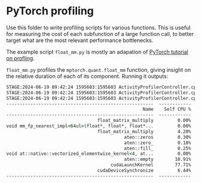# PyTorch profiling

Use this folder to write profiling scripts for various functions. This is useful for
measuring the cost of each subfunction of a large function call, to better target
what are the most relevant performance bottlenecks.

The example script `float_mm.py` is mostly an adapation of
[PyTorch tutorial on profling](https://pytorch.org/tutorials/recipes/recipes/profiler_recipe.html).

`float_mm.py` profiles the `mptorch.quant.float_mm` function, giving insight on the
relative duration of each of its component. Running it outputs:

```cmd
STAGE:2024-06-19 09:42:24 1595603:1595603 ActivityProfilerController.cpp:314] Completed Stage: Warm Up
STAGE:2024-06-19 09:42:24 1595603:1595603 ActivityProfilerController.cpp:320] Completed Stage: Collection
STAGE:2024-06-19 09:42:24 1595603:1595603 ActivityProfilerController.cpp:324] Completed Stage: Post Processing
-------------------------------------------------------  ------------  ------------  ------------  ------------  ------------  ------------  ------------  ------------  ------------  ------------  
                                                   Name    Self CPU %      Self CPU   CPU total %     CPU total  CPU time avg     Self CUDA   Self CUDA %    CUDA total  CUDA time avg    # of Calls  
-------------------------------------------------------  ------------  ------------  ------------  ------------  ------------  ------------  ------------  ------------  ------------  ------------  
                                  float_matrix_multiply         0.00%       0.000us         0.00%       0.000us       0.000us       1.790ms        72.03%       1.790ms       1.790ms             1  
void mm_fp_nearest_impl<64ul>(float*, float*, float*...         0.00%       0.000us         0.00%       0.000us       0.000us     690.000us        27.77%     690.000us     690.000us             1  
                                  float_matrix_multiply         4.20%     373.000us        93.56%       8.307ms       8.307ms       0.000us         0.00%       5.000us       5.000us             1  
                                            aten::zeros         0.30%      27.000us        77.63%       6.893ms       6.893ms       0.000us         0.00%       5.000us       5.000us             1  
                                            aten::zero_         0.18%      16.000us        66.42%       5.897ms       5.897ms       0.000us         0.00%       5.000us       5.000us             1  
                                            aten::fill_         0.25%      22.000us        66.23%       5.881ms       5.881ms       5.000us         0.20%       5.000us       5.000us             1  
void at::native::vectorized_elementwise_kernel<4, at...         0.00%       0.000us         0.00%       0.000us       0.000us       5.000us         0.20%       5.000us       5.000us             1  
                                            aten::empty        10.91%     969.000us        10.91%     969.000us     969.000us       0.000us         0.00%       0.000us       0.000us             1  
                                       cudaLaunchKernel        77.71%       6.900ms        77.71%       6.900ms       3.450ms       0.000us         0.00%       0.000us       0.000us             2  
                                  cudaDeviceSynchronize         6.44%     572.000us         6.44%     572.000us     572.000us       0.000us         0.00%       0.000us       0.000us             1  
-------------------------------------------------------  ------------  ------------  ------------  ------------  ------------  ------------  ------------  ------------  ------------  ------------
```